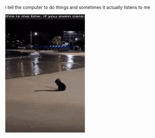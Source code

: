 i tell the computer to do things and sometimes it actually listens to me
<!--START_SECTION:update_image-->
<img src=https://raw.githubusercontent.com/sneakykestrel/sneakykestrel/main/.github/images/this-is-me-btw.gif height="" width="" align=left alt=kitty />
<!--END_SECTION:update_image-->


